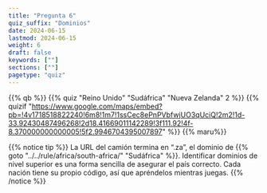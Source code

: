 ```yaml
---
title: "Pregunta 6"
quiz_suffix: "Dominios"
date: 2024-06-15
lastmod: 2024-06-15
weight: 6
draft: false
keywords: [""]
sections: [""]
pagetype: "quiz"
---
```


{{% qb %}}
{{% quiz "Reino Unido" "Sudáfrica" "Nueva Zelanda" 2 %}}
{{% quizif "https://www.google.com/maps/embed?pb=!4v1718518822240!6m8!1m7!1ssCec8ePnPVbfwjUO3qUciQ!2m2!1d-33.92430487496268!2d18.41669011142289!3f111.92!4f-8.370000000000005!5f2.9946704395007897" %}}
{{% maru%}}

<div class="googlemap-if ansarea transparent-area">
{{% notice tip %}}
La URL del camión termina en “.za”, el dominio de {{% goto "../../rule/africa/south-africa/" "Sudáfrica" %}}. Identificar dominios de nivel superior es una forma sencilla de asegurar el país correcto. Cada nación tiene su propio código, así que apréndelos mientras juegas.
{{% /notice %}}
</div>
